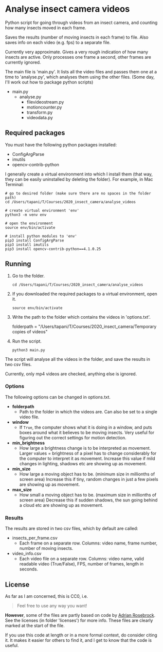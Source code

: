  
 # Analyse insect camera videos
 
 Python script for going through videos from an insect camera, and counting how many insects moved in each frame.
 
 Saves the results (number of moving insects in each frame) to file. Also saves info on each video (e.g. fps) to a separate file. 
 
 Currently very approximate. Gives a very rough indication of how many insects are active. Only processes one frame a second, other frames are currently ignored.
 
 The main file is 'main.py'. It lists all the video files and passes them one at a time to 'analyse.py', which analyses them using the other files. (Some day, I'll work out how to package python scripts)
 
- main.py
    - analyse.py
        - filevideostream.py
        - motioncounter.py
        - transform.py
        - videodata.py
        
## Required packages

You must have the following python packages installed:

- ConfigArgParse
- imutils
- opencv-contrib-python

I generally create a virtual environment into which I install them (that way, they can be easily uninstalled by deleting the folder). For example, in Mac Terminal:

    # go to desired folder (make sure there are no spaces in the folder path)
    cd /Users/tapani/T/Courses/2020_insect_camera/analyse_videos
    
    # create virtual environment 'env'
    python3 -m venv env
    
    # open the environment
    source env/bin/activate
    
    # install python modules to 'env'
    pip3 install ConfigArgParse
    pip3 install imutils
    pip3 install opencv-contrib-python==4.1.0.25

## Running

1. Go to the folder.

    `cd /Users/tapani/T/Courses/2020_insect_camera/analyse_videos`

2. If you downloaded the required packages to a virtual environment, open it.
    
    `source env/bin/activate`

3. Write the path to the folder which contains the videos in 'options.txt'.

    folderpath = "/Users/tapani/T/Courses/2020_insect_camera/Temporary copies of videos"
    
4. Run the script.

    `python3 main.py`

The script will analyse all the videos in the folder, and save the results in two csv files. 

Currently, only mp4 videos are checked, anything else is ignored.

### Options

The following options can be changed in options.txt.

- **folderpath**
    - Path to the folder in which the videos are. Can also be set to a single video file.
- **window**
    - If `True`, the computer shows what it is doing in a window, and puts boxes around what it believes to be moving insects. Very useful for figuring out the correct settings for motion detection.
- **min_brightness**
    - How large a brightness change is to be interpreted as movement. Larger values = brightness of a pixel has to change considerably for the computer to interpret it as movement. Increase this value if mild changes in lighting, shadows etc are showing up as movement.
- **min_size**
    - How large a moving object has to be. (minimum size in millionths of screen area) Increase this if tiny, random changes in just a few pixels are showing up as movement.
- **max_size**
    - How small a moving object has to be. (maximum size in millionths of screen area) Decrease this if sudden shadows, the sun going behind a cloud etc are showing up as movement.

### Results

The results are stored in two csv files, which by default are called:

- insects_per_frame.csv
    - Each frame on a separate row. Columns: video name, frame number, number of moving insects.
- video_info.csv
    - Each video file on a separate row. Columns: video name, valid readable video (True/False), FPS, number of frames, length in seconds.

## License

As far as I am concerned, this is CC0, i.e. 

> Feel free to use any way you want!

**However**, some of the files are partly based on code by [Adrian Rosebrock](https://github.com/jrosebr1). See the licenses (in folder 'licenses') for more info. These files are clearly marked at the start of the file.

If you use this code at length or in a more formal context, do consider citing it. It makes it easier for others to find it, and I get to know that the code is useful.
